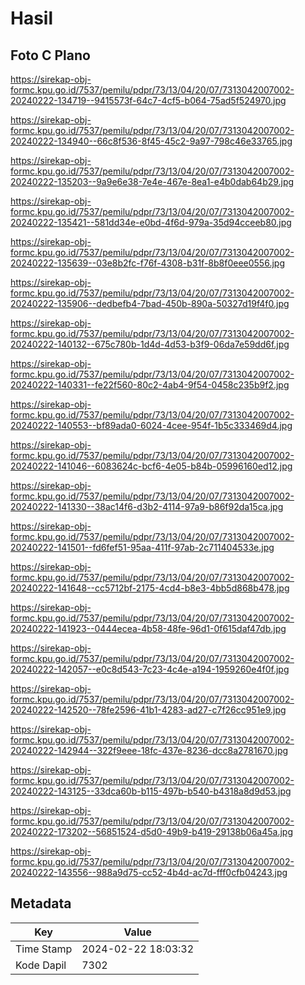 # Hasil

## Foto C Plano

https://sirekap-obj-formc.kpu.go.id/7537/pemilu/pdpr/73/13/04/20/07/7313042007002-20240222-134719--9415573f-64c7-4cf5-b064-75ad5f524970.jpg

https://sirekap-obj-formc.kpu.go.id/7537/pemilu/pdpr/73/13/04/20/07/7313042007002-20240222-134940--66c8f536-8f45-45c2-9a97-798c46e33765.jpg

https://sirekap-obj-formc.kpu.go.id/7537/pemilu/pdpr/73/13/04/20/07/7313042007002-20240222-135203--9a9e6e38-7e4e-467e-8ea1-e4b0dab64b29.jpg

https://sirekap-obj-formc.kpu.go.id/7537/pemilu/pdpr/73/13/04/20/07/7313042007002-20240222-135421--581dd34e-e0bd-4f6d-979a-35d94cceeb80.jpg

https://sirekap-obj-formc.kpu.go.id/7537/pemilu/pdpr/73/13/04/20/07/7313042007002-20240222-135639--03e8b2fc-f76f-4308-b31f-8b8f0eee0556.jpg

https://sirekap-obj-formc.kpu.go.id/7537/pemilu/pdpr/73/13/04/20/07/7313042007002-20240222-135906--dedbefb4-7bad-450b-890a-50327d19f4f0.jpg

https://sirekap-obj-formc.kpu.go.id/7537/pemilu/pdpr/73/13/04/20/07/7313042007002-20240222-140132--675c780b-1d4d-4d53-b3f9-06da7e59dd6f.jpg

https://sirekap-obj-formc.kpu.go.id/7537/pemilu/pdpr/73/13/04/20/07/7313042007002-20240222-140331--fe22f560-80c2-4ab4-9f54-0458c235b9f2.jpg

https://sirekap-obj-formc.kpu.go.id/7537/pemilu/pdpr/73/13/04/20/07/7313042007002-20240222-140553--bf89ada0-6024-4cee-954f-1b5c333469d4.jpg

https://sirekap-obj-formc.kpu.go.id/7537/pemilu/pdpr/73/13/04/20/07/7313042007002-20240222-141046--6083624c-bcf6-4e05-b84b-05996160ed12.jpg

https://sirekap-obj-formc.kpu.go.id/7537/pemilu/pdpr/73/13/04/20/07/7313042007002-20240222-141330--38ac14f6-d3b2-4114-97a9-b86f92da15ca.jpg

https://sirekap-obj-formc.kpu.go.id/7537/pemilu/pdpr/73/13/04/20/07/7313042007002-20240222-141501--fd6fef51-95aa-411f-97ab-2c711404533e.jpg

https://sirekap-obj-formc.kpu.go.id/7537/pemilu/pdpr/73/13/04/20/07/7313042007002-20240222-141648--cc5712bf-2175-4cd4-b8e3-4bb5d868b478.jpg

https://sirekap-obj-formc.kpu.go.id/7537/pemilu/pdpr/73/13/04/20/07/7313042007002-20240222-141923--0444ecea-4b58-48fe-96d1-0f615daf47db.jpg

https://sirekap-obj-formc.kpu.go.id/7537/pemilu/pdpr/73/13/04/20/07/7313042007002-20240222-142057--e0c8d543-7c23-4c4e-a194-1959260e4f0f.jpg

https://sirekap-obj-formc.kpu.go.id/7537/pemilu/pdpr/73/13/04/20/07/7313042007002-20240222-142520--78fe2596-41b1-4283-ad27-c7f26cc951e9.jpg

https://sirekap-obj-formc.kpu.go.id/7537/pemilu/pdpr/73/13/04/20/07/7313042007002-20240222-142944--322f9eee-18fc-437e-8236-dcc8a2781670.jpg

https://sirekap-obj-formc.kpu.go.id/7537/pemilu/pdpr/73/13/04/20/07/7313042007002-20240222-143125--33dca60b-b115-497b-b540-b4318a8d9d53.jpg

https://sirekap-obj-formc.kpu.go.id/7537/pemilu/pdpr/73/13/04/20/07/7313042007002-20240222-173202--56851524-d5d0-49b9-b419-29138b06a45a.jpg

https://sirekap-obj-formc.kpu.go.id/7537/pemilu/pdpr/73/13/04/20/07/7313042007002-20240222-143556--988a9d75-cc52-4b4d-ac7d-fff0cfb04243.jpg


## Metadata

| Key        | Value               |
| ---------- | ------------------- |
| Time Stamp | 2024-02-22 18:03:32 |
| Kode Dapil | 7302                |



